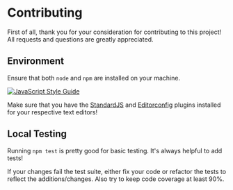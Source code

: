# Contributing

First of all, thank you for your consideration for contributing to this project! All requests and questions are greatly appreciated.

## Environment

Ensure that both `node` and `npm` are installed on your machine.

[![JavaScript Style Guide](https://cdn.rawgit.com/standard/standard/master/badge.svg)](https://github.com/standard/standard)

Make sure that you have the [StandardJS](https://standardjs.com/#are-there-text-editor-plugins) and [Editorconfig](http://editorconfig.org/) plugins installed for your respective text editors!

## Local Testing

Running `npm test` is pretty good for basic testing. It's always helpful to add tests!

If your changes fail the test suite, either fix your code or refactor the tests to reflect the additions/changes. Also try to keep code coverage at least 90%.
